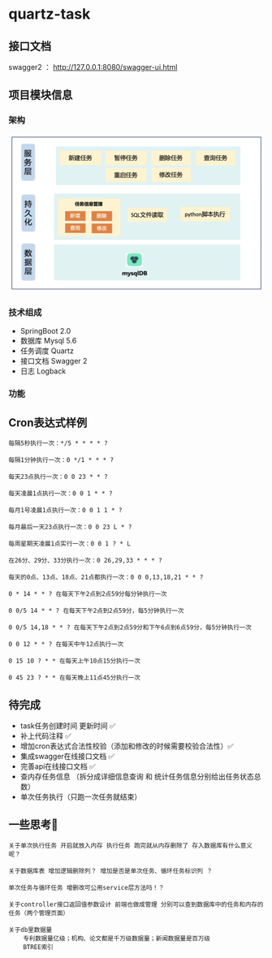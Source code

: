 # quartz-task

## 接口文档

swagger2 ： http://127.0.0.1:8080/swagger-ui.html

## 项目模块信息

### 架构

![模块架构图](./info/img/20230909101804.png)

### 技术组成

- SpringBoot 2.0
- 数据库 Mysql 5.6
- 任务调度 Quartz
- 接口文档 Swagger 2
- 日志 Logback

### 功能

## Cron表达式样例

    每隔5秒执行一次：*/5 * * * * ?

    每隔1分钟执行一次：0 */1 * * * ?

    每天23点执行一次：0 0 23 * * ?

    每天凌晨1点执行一次：0 0 1 * * ?

    每月1号凌晨1点执行一次：0 0 1 1 * ?

    每月最后一天23点执行一次：0 0 23 L * ?

    每周星期天凌晨1点实行一次：0 0 1 ? * L

    在26分、29分、33分执行一次：0 26,29,33 * * * ?

    每天的0点、13点、18点、21点都执行一次：0 0 0,13,18,21 * * ?

    0 * 14 * * ? 在每天下午2点到2点59分每分钟执行一次

    0 0/5 14 * * ? 在每天下午2点到2点59分，每5分钟执行一次

    0 0/5 14,18 * * ? 在每天下午2点到2点59分和下午6点到6点59分，每5分钟执行一次

    0 0 12 * * ? 在每天中午12点执行一次

    0 15 10 ? * * 在每天上午10点15分执行一次

    0 45 23 ? * * 在每天晚上11点45分执行一次

## 待完成

- task任务创建时间 更新时间 ✅
- 补上代码注释 ✅
- 增加cron表达式合法性校验（添加和修改的时候需要校验合法性）✅
- 集成swagger在线接口文档 ✅
- 完善api在线接口文档 ✅
- 查内存任务信息 （拆分成详细信息查询 和 统计任务信息分别给出任务状态总数）
- 单次任务执行（只跑一次任务就结束）


## 一些思考🤔️

    关于单次执行任务 开启就放入内存 执行任务 跑完就从内存删除了 存入数据库有什么意义呢？

    关于数据库表 增加逻辑删除列？ 增加是否是单次任务、循环任务标识列 ？

    单次任务与循环任务 增删改可公用service层方法吗！？

    关于controller接口返回值参数设计 前端也做成管理 分别可以查到数据库中的任务和内存的任务（两个管理页面）

    关于db里数据量
        专利数据量亿级；机构、论文都是千万级数据量；新闻数据量是百万级 
        BTREE索引

    

    